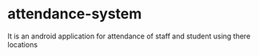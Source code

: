 # attendance-system
It is an android application for attendance of staff and student using there locations
